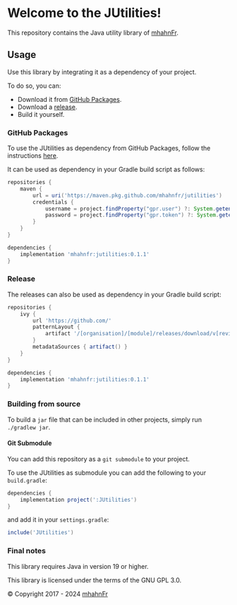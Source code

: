 # Welcome to the JUtilities!
This repository contains the Java utility library of [mhahnFr][1].

## Usage
Use this library by integrating it as a dependency of your project.

To do so, you can:
- Download it from [GitHub Packages][2].
- Download a [release][3].
- Build it yourself.

### GitHub Packages
To use the JUtilities as dependency from GitHub Packages, follow the instructions [here][4].

It can be used as dependency in your Gradle build script as follows:
```groovy
repositories {
    maven {
        url = uri('https://maven.pkg.github.com/mhahnfr/jutilities')
        credentials {
            username = project.findProperty("gpr.user") ?: System.getenv("USERNAME")
            password = project.findProperty("gpr.token") ?: System.getenv("TOKEN")
        }
    }
}

dependencies {
    implementation 'mhahnfr:jutilities:0.1.1'
}
```

### Release
The releases can also be used as dependency in your Gradle build script:
```groovy
repositories {
    ivy {
        url 'https://github.com/'
        patternLayout {
            artifact '/[organisation]/[module]/releases/download/v[revision]/[module]-[revision].jar'
        }
        metadataSources { artifact() }
    }
}

dependencies {
    implementation 'mhahnfr:jutilities:0.1.1'
}
```

### Building from source
To build a `jar` file that can be included in other projects, simply run `./gradlew jar`.

#### Git Submodule
You can add this repository as a `git submodule` to your project.

To use the JUtilities as submodule you can add the following to your `build.gradle`:
```groovy
dependencies {
    implementation project(':JUtilities')
}
```
and add it in your `settings.gradle`:
```groovy
include('JUtilities')
```

### Final notes
This library requires Java in version 19 or higher.

This library is licensed under the terms of the GNU GPL 3.0.

© Copyright 2017 - 2024 [mhahnFr][1]

[1]: https://github.com/mhahnFr
[2]: https://github.com/mhahnFr/JUtilities/packages/
[3]: https://github.com/mhahnFr/JUtilities/releases/latest
[4]: https://docs.github.com/en/packages/working-with-a-github-packages-registry/working-with-the-gradle-registry#using-a-published-package